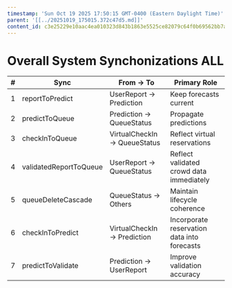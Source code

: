 ```yaml
---
timestamp: 'Sun Oct 19 2025 17:50:15 GMT-0400 (Eastern Daylight Time)'
parent: '[[../20251019_175015.372c47d5.md]]'
content_id: c3e25229e10aac4ea010323d843b1863e5525ce82079c64f0b69562bb7afb701
---
```


# Overall System Synchonizations ALL

| # | Sync                   | From → To                   | Primary Role                                 |
|---|------------------------|-----------------------------|----------------------------------------------|
| 1 | reportToPredict        | UserReport → Prediction     | Keep forecasts current                       |
| 2 | predictToQueue         | Prediction → QueueStatus    | Propagate predictions                        |
| 3 | checkInToQueue         | VirtualCheckIn → QueueStatus| Reflect virtual reservations                 |
| 4 | validatedReportToQueue | UserReport → QueueStatus    | Reflect validated crowd data immediately     |
| 5 | queueDeleteCascade     | QueueStatus → Others        | Maintain lifecycle coherence                 |
| 6 | checkInToPredict       | VirtualCheckIn → Prediction | Incorporate reservation data into forecasts  |
| 7 | predictToValidate      | Prediction → UserReport     | Improve validation accuracy                  |
